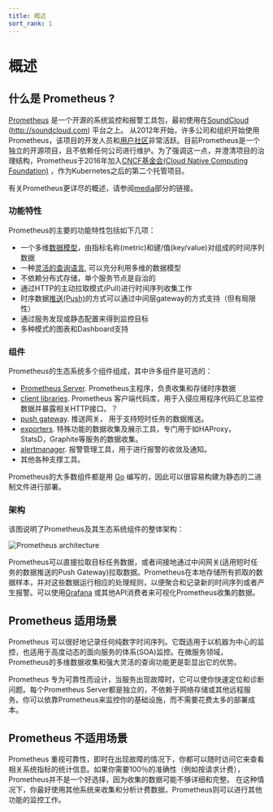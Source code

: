 ```yaml
---
title: 概述
sort_rank: 1
---
```


# 概述

## 什么是 Prometheus ?

[Prometheus](https://github.com/prometheus) 是一个开源的系统监控和报警工具包，最初使用在[SoundCloud](https://github.com/prometheus) (http://soundcloud.com) 平台之上。
从2012年开始，许多公司和组织开始使用Prometheus，该项目的开发人员和[用户社区](/community)非常活跃。目前Prometheus是一个独立的开源项目，且不依赖任何公司进行维护。为了强调这一点，并澄清项目的治理结构，Prometheus于2016年加入[CNCF基金会(Cloud Native Computing Foundation)](https://cncf.io/) ，作为Kubernetes之后的第二个托管项目。

有关Prometheus更详尽的概述，请参阅[media](/docs/introduction/media/)部分的链接。

### 功能特性

Prometheus的主要的功能特性包括如下几项：

* 一个多维[数据模型](/docs_cn/concepts/data_model/)，由指标名称(metric)和键/值(key/value)对组成的时间序列数据
* 一种[灵活的查询语言](/docs_cn/prometheus/latest/querying/basics/), 可以充分利用多维的数据模型
* 不依赖分布式存储，单个服务节点是自治的
* 通过HTTP的主动拉取模式(Pull)进行时间序列收集工作
* 时序数据[推送(Push)](/docs_cn/instrumenting/pushing/)的方式可以通过中间层gateway的方式支持（但有局限性）
* 通过服务发现或静态配置来得到监控目标
* 多种模式的图表和Dashboard支持

### 组件

Prometheus的生态系统多个组件组成，其中许多组件是可选的：

* [Prometheus Server](https://github.com/prometheus/prometheus). Prometheus主程序，负责收集和存储时序数据
* [client libraries](/docs_cn/instrumenting/clientlibs/). Prometheus 客户端代码库，用于入侵应用程序代码汇总监控数据并暴露相关HTTP接口。？
* [push gateway](https://github.com/prometheus/pushgateway). 推送网关， 用于支持短时任务的数据推送。
* [exporters](/docs_cn/instrumenting/exporters/). 特殊功能的数据收集及展示工具，专门用于如HAProxy，StatsD，Graphite等服务的数据收集。
* [alertmanager](https://github.com/prometheus/alertmanager). 报警管理工具，用于进行报警的收敛及通知。
* 其他各种支撑工具。

Prometheus的大多数组件都是用 [Go](https://golang.org/) 编写的，因此可以很容易构建为静态的二进制文件进行部署。
### 架构

该图说明了Prometheus及其生态系统组件的整体架构：

![Prometheus architecture](/assets/architecture.svg)

Prometheus可以直接拉取目标任务数据，或者间接地通过中间网关(适用短时任务的数据推送的Push Gateway)拉取数据。Prometheus在本地存储所有抓取的数据样本，并对这些数据运行相应的处理规则，以便聚合和记录新的时间序列或者产生报警。可以使用[Grafana](https://grafana.com/) 或其他API消费者来可视化Prometheus收集的数据。

## Prometheus 适用场景

Prometheus 可以很好地记录任何纯数字时间序列。它既适用于以机器为中心的监控，也适用于高度动态的面向服务的体系(SOA)监控。在微服务领域，Prometheus的多维数据收集和强大灵活的查询功能更是彰显出它的优势。

Prometheus 专为可靠性而设计，当服务出现故障时，它可以使你快速定位和诊断问题。每个Prometheus Server都是独立的，不依赖于网络存储或其他远程服务。你可以依靠Prometheus来监控你的基础设施，而不需要花费太多的部署成本。

## Prometheus 不适用场景

Prometheus 重视可靠性，即时在出现故障的情况下，你都可以随时访问它来查看相关系统指标的统计信息。如果你需要100％的准确性（例如按请求计费），Prometheus并不是一个好选择，因为收集的数据可能不够详细和完整。 在这种情况下，你最好使用其他系统来收集和分析计费数据，Prometheus则可以进行其他功能的监控工作。
